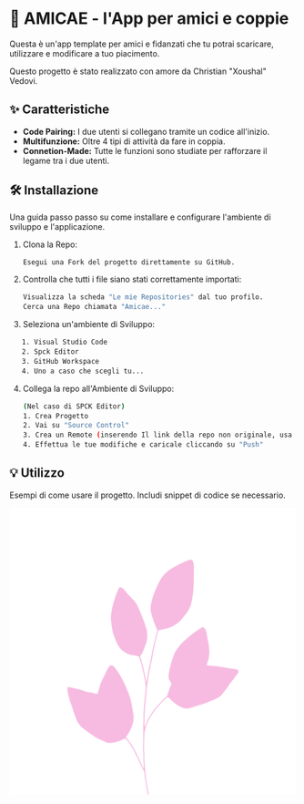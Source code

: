 # 🌷 AMICAE - l'App per amici e coppie
Questa è un'app template per amici e fidanzati che tu potrai scaricare, utilizzare e modificare a tuo piacimento.

Questo progetto è stato realizzato con amore da Christian "Xoushal" Vedovi.

## ✨ Caratteristiche
* **Code Pairing:** I due utenti si collegano tramite un codice all'inizio.
* **Multifunzione:** Oltre 4 tipi di attività da fare in coppia.
* **Connetion-Made:** Tutte le funzioni sono studiate per rafforzare il legame tra i due utenti.

## 🛠️ Installazione
Una guida passo passo su come installare e configurare l'ambiente di sviluppo e l'applicazione.
1.  Clona la Repo:
    ```bash
    Esegui una Fork del progetto direttamente su GitHub.
    ```
2.  Controlla che tutti i file siano stati correttamente importati:
    ```bash
    Visualizza la scheda "Le mie Repositories" dal tuo profilo.
    Cerca una Repo chiamata "Amicae..."
    ```
3.  Seleziona un'ambiente di Sviluppo:
```bash
   1. Visual Studio Code
   2. Spck Editor
   3. GitHub Workspace
   4. Uno a caso che scegli tu...
  ```

4.  Collega la repo all'Ambiente di Sviluppo:
    ```bash 
    (Nel caso di SPCK Editor)
    1. Crea Progetto
    2. Vai su "Source Control"
    3. Crea un Remote (inserendo Il link della repo non originale, usa il tuo)
    4. Effettua le tue modifiche e caricale cliccando su "Push"
    ```


## 💡 Utilizzo

Esempi di come usare il progetto. Includi snippet di codice se necessario.



![Logo Amicae](/github/amicae-logo.png)